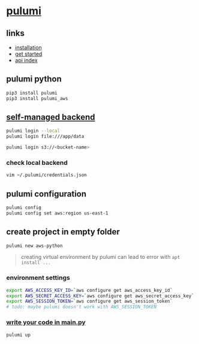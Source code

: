 # [pulumi](https://www.pulumi.com/)

## links
* [installation](https://www.pulumi.com/docs/get-started/install/)
* [get started](https://www.pulumi.com/docs/get-started/)
* [api index](https://www.pulumi.com/registry/packages/aws/api-docs/)

## pulumi python 
```sh
pip3 install pulumi
pip3 install pulumi_aws
```

## [self-managed backend](https://www.pulumi.com/docs/intro/concepts/state/#using-a-self-managed-backend)
```sh
pulumi login --local
pulumi login file:///app/data

pulumi login s3://<bucket-name>
```
### check local backend
```sh
vim ~/.pulumi/credentials.json
```

## pulumi configuration
```sh
pulumi config
pulumi config set aws:region us-east-1
```

## create project in empty folder
```sh
pulumi new aws-python
```
>  creating virtual environment by pulumi can lead to error with `apt install ... `

### environment settings
```sh
export AWS_ACCESS_KEY_ID=`aws configure get aws_access_key_id`
export AWS_SECRET_ACCESS_KEY=`aws configure get aws_secret_access_key`
export AWS_SESSION_TOKEN=`aws configure get aws_session_token`
# todo: maybe pulumi doesn't work with AWS_SESSION_TOKEN
```

### [write your code in __main__.py](https://www.pulumi.com/registry/packages/aws/api-docs/ec2/vpc/)
```sh
pulumi up
```

